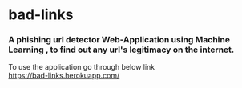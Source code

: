 # bad-links

### A phishing url detector Web-Application using Machine Learning , to find out any url's legitimacy on the internet.  

To use the application go through below link \
https://bad-links.herokuapp.com/

